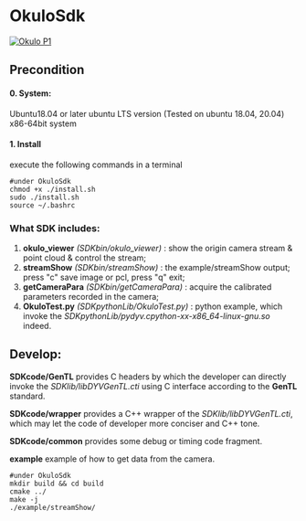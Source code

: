 # OkuloSdk


[![Okulo P1](https://res.cloudinary.com/marcomontalbano/image/upload/v1658410834/video_to_markdown/images/youtube--t8YRnP8hS3M-c05b58ac6eb4c4700831b2b3070cd403.jpg)](https://www.youtube.com/watch?v=t8YRnP8hS3M "Okulo P1")


## Precondition
#### 0. System:
Ubuntu18.04 or later ubuntu LTS version (Tested on ubuntu 18.04, 20.04) x86-64bit system
#### 1. Install

execute the following commands in a terminal

```
#under OkuloSdk
chmod +x ./install.sh 
sudo ./install.sh 
source ~/.bashrc
```
###  What SDK includes:

1. **okulo_viewer** *(SDKbin/okulo_viewer)* : show the origin camera stream & point cloud & control the stream;
2. **streamShow** *(SDKbin/streamShow)* : the example/streamShow output; press "c" save image or pcl, press "q" exit;
3. **getCameraPara** *(SDKbin/getCameraPara)* : acquire the calibrated parameters recorded in the camera;
4. **OkuloTest.py** *(SDKpythonLib/OkuloTest.py)* : python example, which invoke the *SDKpythonLib/pydyv.cpython-xx-x86_64-linux-gnu.so* indeed.


## Develop:

**SDKcode/GenTL** provides C headers by which the developer can directly invoke the *SDKlib/libDYVGenTL.cti*  using  C interface according to the **GenTL** standard.

**SDKcode/wrapper** provides a C++ wrapper of the *SDKlib/libDYVGenTL.cti*, which may let the code of developer more conciser and C++ tone.

**SDKcode/common** provides some debug or timing code fragment.

**example** example of how to get data from the camera.

```
#under OkuloSdk
mkdir build && cd build
cmake ../
make -j
./example/streamShow/
```



